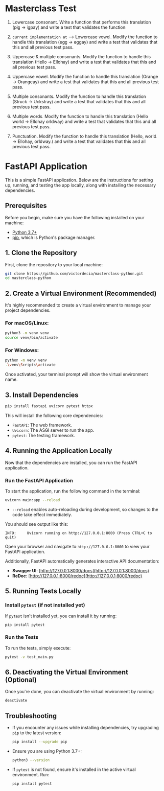 # Masterclass Test

1. Lowercase consonant. Write a function that performs this translation (pig -> igpay) and write a test that validates the function

2. `current implementation at` --> Lowercase vowel. Modify the function to handle this translation (egg -> eggay) and write a test that validates that this and all previous test pass.

3. Uppercase & multiple consonants. Modify the function to handle this translation (Hello -> Ellohay) and write a test that validates that this and all previous test pass. 

4. Uppercase vowel. Modify the function to handle this translation (Orange -> Orangeay) and write a test that validates that this and all previous test pass.

5. Multiple consonants. Modify the function to handle this translation (Struck -> Uckstray) and write a test that validates that this and all previous test pass.

6. Multiple words. Modify the function to handle this translation (Hello world -> Ellohay orldway) and write a test that validates that this and all previous test pass.

7. Punctuation. Modify the function to handle this translation (Hello, world. -> Ellohay, orldway.) and write a test that validates that this and all previous test pass.

# FastAPI Application

This is a simple FastAPI application. Below are the instructions for setting up, running, and testing the app locally, along with installing the necessary dependencies.

## Prerequisites

Before you begin, make sure you have the following installed on your machine:

- [Python 3.7+](https://www.python.org/downloads/)
- [pip](https://pip.pypa.io/en/stable/), which is Python's package manager.

## 1. Clone the Repository

First, clone the repository to your local machine:

```bash
git clone https://github.com/victordecia/masterclass-python.git
cd masterclass-python
```

## 2. Create a Virtual Environment (Recommended)

It's highly recommended to create a virtual environment to manage your project dependencies.

### For macOS/Linux:

```bash
python3 -m venv venv
source venv/bin/activate
```

### For Windows:

```bash
python -m venv venv
.\venv\Scripts\activate
```

Once activated, your terminal prompt will show the virtual environment name.

## 3. Install Dependencies

```bash
pip install fastapi uvicorn pytest httpx
```

This will install the following core dependencies:
- `FastAPI`: The web framework.
- `Uvicorn`: The ASGI server to run the app.
- `pytest`: The testing framework.

## 4. Running the Application Locally

Now that the dependencies are installed, you can run the FastAPI application.

### Run the FastAPI Application

To start the application, run the following command in the terminal:

```bash
uvicorn main:app --reload
```

- `--reload` enables auto-reloading during development, so changes to the code take effect immediately.

You should see output like this:

```
INFO:     Uvicorn running on http://127.0.0.1:8000 (Press CTRL+C to quit)
```

Open your browser and navigate to `http://127.0.0.1:8000` to view your FastAPI application.

Additionally, FastAPI automatically generates interactive API documentation:

- **Swagger UI**: [http://127.0.0.1:8000/docs](http://127.0.0.1:8000/docs)
- **ReDoc**: [http://127.0.0.1:8000/redoc](http://127.0.0.1:8000/redoc)

## 5. Running Tests Locally

### Install `pytest` (if not installed yet)

If `pytest` isn't installed yet, you can install it by running:

```bash
pip install pytest
```

### Run the Tests

To run the tests, simply execute:

```bash
pytest -v test_main.py
```

## 6. Deactivating the Virtual Environment (Optional)

Once you're done, you can deactivate the virtual environment by running:

```bash
deactivate
```

## Troubleshooting

- If you encounter any issues while installing dependencies, try upgrading `pip` to the latest version:

  ```bash
  pip install --upgrade pip
  ```

- Ensure you are using Python 3.7+:

  ```bash
  python3 --version
  ```

- If `pytest` is not found, ensure it's installed in the active virtual environment. Run:

  ```bash
  pip install pytest
  ```